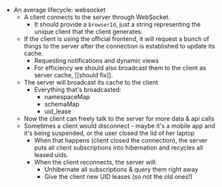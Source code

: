 
  - An average lifecycle: websocket
    - A client connects to the server through WebSocket.
      - It should provide a `browserId`, just a string representing the unique client that the client generates.
    - If the client is using the official frontend, it will request a bunch of things to the server after the connection is established to update its cache.
      - Requesting notifications and dynamic views
      - For efficiency we should also broadcast them to the client as server cache, [[should fix]].
    - The server will broadcast its cache to the client
      - Everything that's broadcasted:
        - namespaceMap
        - schemaMap
        - uid_lease
    - Now the client can freely talk to the server for more data & api calls
    - Sometimes a client would disconnect - maybe it's a mobile app and it's being suspended, or the user closed the lid of her laptop
      - When that happens (client closed the connection), the server puts all client subscriptions into hibernation and recycles all leased uids.
      - When the client reconnects, the server will:
        - Unhibernate all subscriptions & query them right away
        - Give the client new UID leases (so not the old ones!)